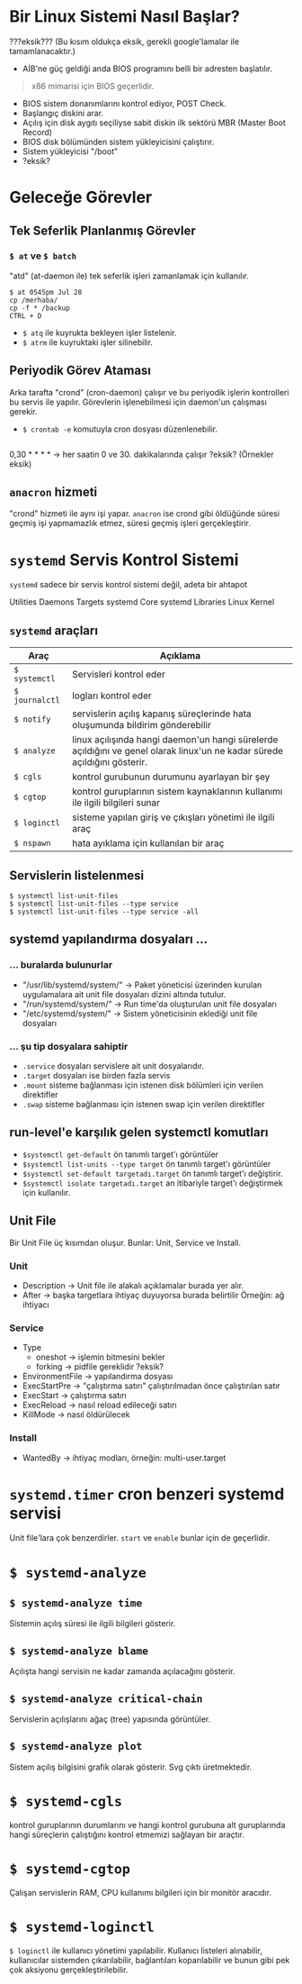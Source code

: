 # Bir Linux Sistemi Nasıl Başlar?
???eksik??? (Bu kısım oldukça eksik, gerekli google'lamalar ile tamamlanacaktır.)

- AİB'ne güç geldiği anda BIOS programını belli bir adresten başlatılır.

> x86 mimarisi için BIOS geçerlidir. 

- BIOS sistem donanımlarını kontrol ediyor, POST Check.
- Başlangıç diskini arar.
- Açılış için  disk aygıtı seçiliyse sabit diskin ilk sektörü MBR (Master Boot Record)
- BIOS disk bölümünden sistem yükleyicisini çalıştırır.
- Sistem yükleyicisi "/boot"
- ?eksik?

# Geleceğe Görevler

## Tek Seferlik Planlanmış Görevler

### `$ at` ve `$ batch`
"atd" (at-daemon ile) tek seferlik işleri zamanlamak için kullanılır.

```shell
$ at 0545pm Jul 28
cp /merhaba/
cp -f * /backup
CTRL + D
```

- `$ atq` ile kuyrukta bekleyen işler listelenir.
- `$ atrm` ile kuyruktaki işler silinebilir.

## Periyodik Görev Ataması
Arka tarafta "crond" (cron-daemon) çalışır ve bu periyodik işlerin kontrolleri bu servis ile yapılır. Görevlerin işlenebilmesi için daemon'un çalışması gerekir.

- `$ crontab -e` komutuyla cron dosyası düzenlenebilir.

```shell

```

0,30 * * * * -> her saatin 0 ve 30. dakikalarında çalışır
?eksik? (Örnekler eksik)

## `anacron` hizmeti
"crond" hizmeti ile aynı işi yapar. `anacron` ise crond gibi öldüğünde süresi geçmiş işi yapmamazlık etmez, süresi geçmiş işleri gerçekleştirir.

# `systemd` Servis Kontrol Sistemi
`systemd` sadece bir servis kontrol sistemi değil, adeta bir ahtapot

Utilities
Daemons Targets
systemd Core
systemd Libraries
Linux Kernel

## `systemd` araçları
| Araç           | Açıklama                                                                                                                  |
| -------------- | ------------------------------------------------------------------------------------------------------------------------- |
| `$ systemctl`  | Servisleri kontrol eder                                                                                                   |
| `$ journalctl` | logları kontrol eder                                                                                                      |
| `$ notify`     | servislerin açılış kapanış süreçlerinde hata oluşumunda bildirim gönderebilir                                             |
| `$ analyze`    | linux açılışında hangi daemon'un hangi sürelerde açıldığını ve genel olarak linux'un ne kadar sürede açıldığını gösterir. |
| `$ cgls`       | kontrol gurubunun durumunu ayarlayan bir şey                                                                              |
| `$ cgtop`      | kontrol guruplarının sistem kaynaklarının kullanımı ile ilgili bilgileri sunar                                            |
| `$ loginctl`   | sisteme yapılan giriş ve çıkışları yönetimi ile ilgili araç                                                               |
| `$ nspawn`     | hata ayıklama için kullanılan bir araç                                                                                    |

## Servislerin listelenmesi
```shell
$ systemctl list-unit-files
$ systemctl list-unit-files --type service
$ systemctl list-unit-files --type service -all
```

## systemd yapılandırma dosyaları ...
### ... buralarda bulunurlar
- "/usr/lib/systemd/system/" -> Paket yöneticisi üzerinden kurulan uygulamalara ait unit file dosyaları  dizini altında tutulur.
- "/run/systemd/system/" -> Run time'da oluşturulan unit file dosyaları 
- "/etc/systemd/system/" -> Sistem yöneticisinin eklediği unit file dosyaları

### ... şu tip dosyalara sahiptir
- `.service` dosyaları servislere ait unit dosyalarıdır.
- `.target` dosyaları ise birden fazla servis
- `.mount` sisteme bağlanması için istenen disk bölümleri için verilen direktifler
- `.swap` sisteme bağlanması için istenen swap için verilen direktifler

## run-level'e karşılık gelen systemctl komutları
- `$systemctl get-default` ön tanımlı target'ı görüntüler
- `$systemctl list-units --type target` ön tanımlı target'ı görüntüler
- `$systemctl set-default targetadı.target` ön tanımlı target'ı değiştirir.
- `$systemctl isolate targetadı.target` an itibariyle target'ı değiştirmek için kullanılır.

## Unit File
Bir Unit File üç kısımdan oluşur. Bunlar: Unit, Service ve Install.

### Unit
- Description -> Unit file ile alakalı açıklamalar burada yer alır.
- After -> başka targetlara ihtiyaç duyuyorsa burada belirtilir Örneğin: ağ ihtiyacı

### Service
- Type
  - oneshot -> işlemin bitmesini bekler
  - forking -> pidfile gereklidir ?eksik?
- EnvironmentFile -> yapılandırma dosyası
- ExecStartPre -> "çalıştırma satırı" çalıştırılmadan önce çalıştırılan satır
- ExecStart -> çalıştırma satırı
- ExecReload -> nasıl reload edileceği satırı
- KillMode -> nasıl öldürülecek

### Install
- WantedBy -> ihtiyaç modları, örneğin: multi-user.target

# `systemd.timer` cron benzeri systemd servisi
Unit file'lara çok benzerdirler. `start` ve `enable` bunlar için de geçerlidir.

# `$ systemd-analyze`
## `$ systemd-analyze time`
Sistemin açılış süresi ile ilgili bilgileri gösterir.

## `$ systemd-analyze blame`
Açılışta hangi servisin ne kadar zamanda açılacağını gösterir.

## `$ systemd-analyze critical-chain`
Servislerin açılışlarını ağaç (tree) yapısında görüntüler.

## `$ systemd-analyze plot`
Sistem açılış bilgisini grafik olarak gösterir. Svg çıktı üretmektedir.

# `$ systemd-cgls`
kontrol guruplarının durumlarını ve hangi kontrol gurubuna alt guruplarında hangi süreçlerin çalıştığını kontrol etmemizi sağlayan bir araçtır.

# `$ systemd-cgtop`
Çalışan servislerin RAM, CPU kullanımı bilgileri için bir monitör aracıdır.

# `$ systemd-loginctl`
`$ loginctl` ile kullanıcı yönetimi yapılabilir. Kullanıcı listeleri alınabilir, kullanıcılar sistemden çıkarılabilir, bağlantıları koparılabilir ve bunun gibi pek çok aksiyonu gerçekleştirilebilir.